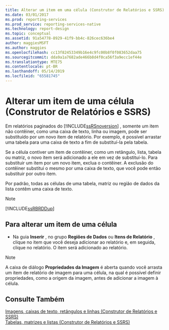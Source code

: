 ```yaml
---
title: Alterar um item em uma célula (Construtor de Relatórios e SSRS) | Microsoft Docs
ms.date: 03/01/2017
ms.prod: reporting-services
ms.prod_service: reporting-services-native
ms.technology: report-design
ms.topic: conceptual
ms.assetid: 91a54778-8929-41f9-bb4c-826cec636be4
author: maggiesMSFT
ms.author: maggies
ms.openlocfilehash: cc13f82453349b16e4c9fc00b8f0f083652daa75
ms.sourcegitcommit: dda9a1a7682ade466b8d4f0ca56f3a9ecc1ef44e
ms.translationtype: MTE75
ms.contentlocale: pt-BR
ms.lasthandoff: 05/14/2019
ms.locfileid: "65581745"
---
```

# <a name="change-an-item-within-a-cell-report-builder-and-ssrs"></a>Alterar um item de uma célula (Construtor de Relatórios e SSRS)
Em relatórios paginados do [!INCLUDE[ssRSnoversion](../../includes/ssrsnoversion-md.md)] , somente um item não contêiner, como uma caixa de texto, linha ou imagem, pode ser substituído por um novo item de relatório. Por exemplo, é possível arrastar uma tabela para uma caixa de texto a fim de substituí-la pela tabela.  
  
 Se a célula contiver um item de contêiner, como um retângulo, lista, tabela ou matriz, o novo item será adicionado a ele em vez de substituí-lo. Para substituir um item por um novo item, exclua o contêiner. A exclusão do contêiner substitui o mesmo por uma caixa de texto, que você pode então substituir por outro item.  
  
 Por padrão, todas as células de uma tabela, matriz ou região de dados da lista contêm uma caixa de texto.  
  
> [!NOTE]  
>  [!INCLUDE[ssRBRDDup](../../includes/ssrbrddup-md.md)]  
  
## <a name="to-change-an-item-within-a-cell"></a>Para alterar um item de uma célula  
  
-   Na guia **Inserir** , no grupo **Regiões de Dados** ou **Itens de Relatório** , clique no item que você deseja adicionar ao relatório e, em seguida, clique no relatório. O item será adicionado ao relatório.  
  
> [!NOTE]  
>  A caixa de diálogo **Propriedades da Imagem** é aberta quando você arrasta um item de relatório de imagem para uma célula, na qual é possível definir propriedades, como a origem da imagem, antes de adicionar a imagem à célula.  
  
## <a name="see-also"></a>Consulte Também  
 [Imagens, caixas de texto, retângulos e linhas &#40;Construtor de Relatórios e SSRS&#41;](../../reporting-services/report-design/images-text-boxes-rectangles-and-lines-report-builder-and-ssrs.md)   
 [Tabelas, matrizes e listas &#40;Construtor de Relatórios e SSRS&#41;](../../reporting-services/report-design/tables-matrices-and-lists-report-builder-and-ssrs.md)  
  
  
